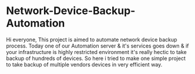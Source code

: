 # Network-Device-Backup-Automation
Hi everyone, This project is aimed to automate network device backup process. Today one of our Automation server &amp; it's services goes down &amp; if your infrastructure is highly restricted environment it's really hectic to take backup of hundreds of devices. So here i tried to make one simple project to take backup of multiple vendors devices in very efficient way.
